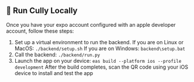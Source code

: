 ## 🚀 Run Cully Locally
Once you have your expo account configured with an apple developer account, follow these steps:
1. Set up a virtual environment to run the backend.
If you are on Linux or MacOS:
`./backend/setup.sh`
If you are on Windows:
`backend\setup.bat`
2. Call the backend:
`./backend/run.py`
3. Launch the app on your device:
`eas build --platform ios --profile development`
After the build completes, scan the QR code using your iOS device to install and test the app
